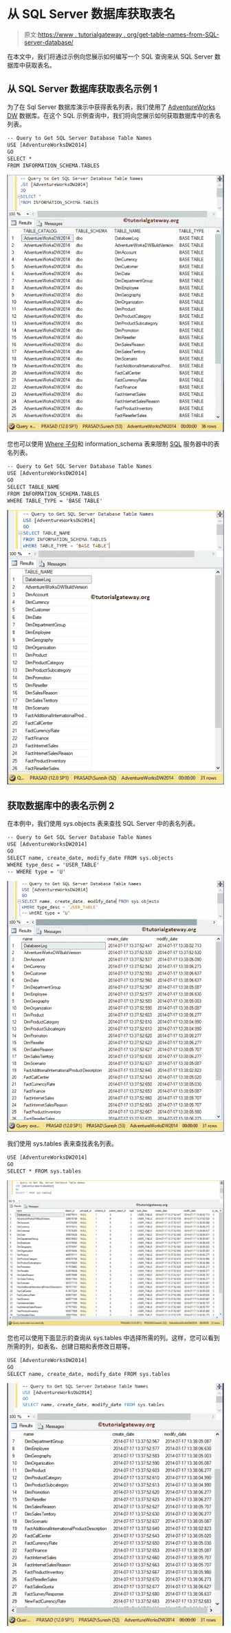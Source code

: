 # 从 SQL Server 数据库获取表名

> 原文:[https://www . tutorialgateway . org/get-table-names-from-SQL-server-database/](https://www.tutorialgateway.org/get-table-names-from-sql-server-database/)

在本文中，我们将通过示例向您展示如何编写一个 SQL 查询来从 SQL Server 数据库中获取表名。

## 从 SQL Server 数据库获取表名示例 1

为了在 Sql Server 数据库演示中获得表名列表，我们使用了 [AdventureWorks DW](https://www.tutorialgateway.org/download-and-install-adventureworks-database/) 数据库。在这个 SQL 示例查询中，我们将向您展示如何获取数据库中的表名列表。

```
-- Query to Get SQL Server Database Table Names
USE [AdventureWorksDW2014]
GO
SELECT *
FROM INFORMATION_SCHEMA.TABLES
```

![Get Table Names from SQL Server Database 1](img/550f038fa0df442a9035ec82a0f2250b.png)

您也可以使用 [Where 子句](https://www.tutorialgateway.org/sql-where-clause/)和 information_schema 表来限制 [SQL](https://www.tutorialgateway.org/sql/) 服务器中的表名列表。

```
-- Query to Get SQL Server Database Table Names
USE [AdventureWorksDW2014]
GO
SELECT TABLE_NAME
FROM INFORMATION_SCHEMA.TABLES
WHERE TABLE_TYPE = 'BASE TABLE'
```

![Get Table Names from SQL Server Database 2](img/d9ac3490514b630658127a2cebf8c86f.png)

## 获取数据库中的表名示例 2

在本例中，我们使用 sys.objects 表来查找 SQL Server 中的表名列表。

```
-- Query to Get SQL Server Database Table Names
USE [AdventureWorksDW2014]
GO
SELECT name, create_date, modify_date FROM sys.objects
WHERE type_desc = 'USER_TABLE'
-- WHERE type = 'U'
```

![Get Table Names from SQL Server Database 3](img/ac715f3d2a7db93d71c03f0071191c7c.png)

我们使用 sys.tables 表来查找表名列表。

```
USE [AdventureWorksDW2014]
GO
SELECT * FROM sys.tables
```

![Get Table Names from SQL Server Database 4](img/a04ced1f6727f112a1d5b2cf8a7ae427.png)

您也可以使用下面显示的查询从 sys.tables 中选择所需的列。这样，您可以看到所需的列，如表名、创建日期和表修改日期等。

```
USE [AdventureWorksDW2014]
GO
SELECT name, create_date, modify_date FROM sys.tables
```

![Get Table Names from SQL Server Database 5](img/77e946c6aa85bfd2202af6691f42e60b.png)